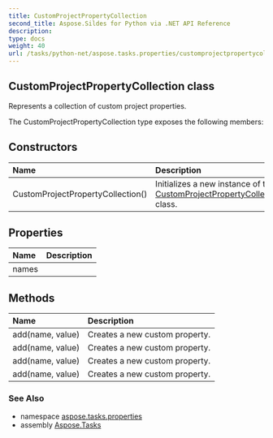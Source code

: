 ```yaml
---
title: CustomProjectPropertyCollection
second_title: Aspose.Sildes for Python via .NET API Reference
description: 
type: docs
weight: 40
url: /tasks/python-net/aspose.tasks.properties/customprojectpropertycollection/
---
```


## CustomProjectPropertyCollection class

Represents a collection of custom project properties.

The CustomProjectPropertyCollection type exposes the following members:
## Constructors
| Name | Description |
| :- | :- |
|CustomProjectPropertyCollection()|Initializes a new instance of the [CustomProjectPropertyCollection](/tasks/python-net/aspose.tasks.properties/customprojectpropertycollection/) class.|
## Properties
| Name | Description |
| :- | :- |
|names|  |
## Methods
| Name | Description |
| :- | :- |
|add(name, value)|Creates a new custom property.|
|add(name, value)|Creates a new custom property.|
|add(name, value)|Creates a new custom property.|
|add(name, value)|Creates a new custom property.|

### See Also

* namespace [aspose.tasks.properties](/tasks/python-net/aspose.tasks.properties/)
* assembly [Aspose.Tasks](/tasks/python-net/)

